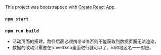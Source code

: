 This project was bootstrapped with [Create React App](https://github.com/facebook/create-react-app).

### `npm start`


### `npm run build`

- 活动页面的搭建，路径后面必须携带id值否则不能获取到数据页面无法渲染，
- 数据的改动只需要在travelData里面进行就可以了，id和地区名一一对应。









